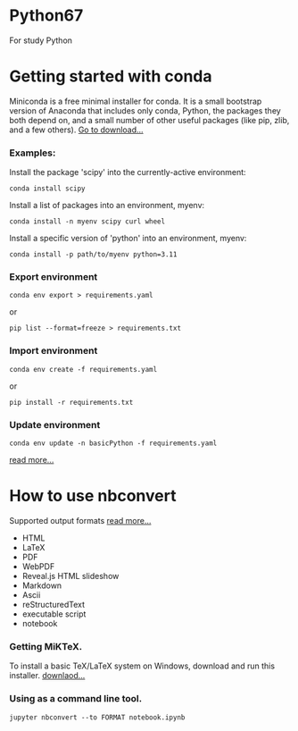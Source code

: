 # Python67
For study Python

# Getting started with conda
Miniconda is a free minimal installer for conda. It is a small bootstrap version of Anaconda that includes only conda, Python, the packages they both depend on, and a small number of other useful packages (like pip, zlib, and a few others). [Go to download...](https://docs.anaconda.com/miniconda/) 

### Examples:
Install the package 'scipy' into the currently-active environment:
```shell
conda install scipy
```
Install a list of packages into an environment, myenv:
```shell
conda install -n myenv scipy curl wheel
```
Install a specific version of 'python' into an environment, myenv:
```shell
conda install -p path/to/myenv python=3.11
```

### Export environment
```shell
conda env export > requirements.yaml
```
or
```shell
pip list --format=freeze > requirements.txt
```

### Import environment
```shell
conda env create -f requirements.yaml
```
or
```shell
pip install -r requirements.txt
```
### Update environment
```shell
conda env update -n basicPython -f requirements.yaml
```
[read more...](https://docs.conda.io/projects/conda/en/stable/commands/index.html) 

# How to use nbconvert
Supported output formats [read more...](https://nbconvert.readthedocs.io/en/latest/usage.html)
- HTML
- LaTeX
- PDF
- WebPDF
- Reveal.js HTML slideshow
- Markdown
- Ascii
- reStructuredText
- executable script
- notebook

### Getting MiKTeX.
To install a basic TeX/LaTeX system on Windows, download and run this installer. [downlaod...](https://miktex.org/download)
### Using as a command line tool.
```shell
jupyter nbconvert --to FORMAT notebook.ipynb
```
